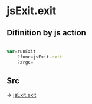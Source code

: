 # jsExit.exit

## Difinition by js action

```js.js

var=runExit
	?func=jsExit.exit
	?args=

```

## Src

-> [jsExit.exit](https://github.com/puutaro/CommandClick/blob/master/app/src/main/java/com/puutaro/commandclick/fragment_lib/terminal_fragment/js_interface/system/JsExit.kt#L14)


